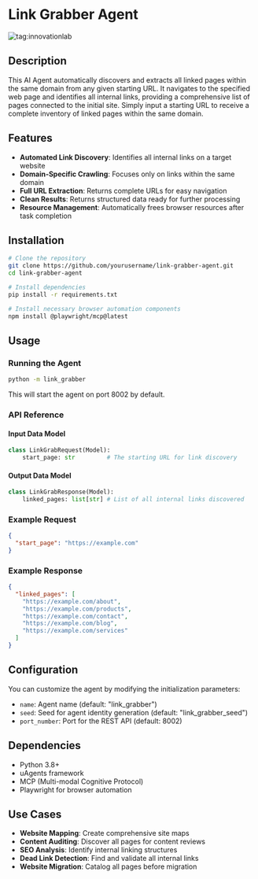 # Link Grabber Agent

![tag:innovationlab](https://img.shields.io/badge/innovationlab-3D8BD3)

## Description

This AI Agent automatically discovers and extracts all linked pages within the same domain from any given starting URL. It navigates to the specified web page and identifies all internal links, providing a comprehensive list of pages connected to the initial site. Simply input a starting URL to receive a complete inventory of linked pages within the same domain.

## Features

- **Automated Link Discovery**: Identifies all internal links on a target website
- **Domain-Specific Crawling**: Focuses only on links within the same domain
- **Full URL Extraction**: Returns complete URLs for easy navigation
- **Clean Results**: Returns structured data ready for further processing
- **Resource Management**: Automatically frees browser resources after task completion

## Installation

```bash
# Clone the repository
git clone https://github.com/yourusername/link-grabber-agent.git
cd link-grabber-agent

# Install dependencies
pip install -r requirements.txt

# Install necessary browser automation components
npm install @playwright/mcp@latest
```

## Usage

### Running the Agent

```bash
python -m link_grabber
```

This will start the agent on port 8002 by default.

### API Reference

#### Input Data Model

```python
class LinkGrabRequest(Model):
    start_page: str         # The starting URL for link discovery
```

#### Output Data Model

```python
class LinkGrabResponse(Model):
    linked_pages: list[str] # List of all internal links discovered
```

### Example Request

```json
{
  "start_page": "https://example.com"
}
```

### Example Response

```json
{
  "linked_pages": [
    "https://example.com/about",
    "https://example.com/products",
    "https://example.com/contact",
    "https://example.com/blog",
    "https://example.com/services"
  ]
}
```

## Configuration

You can customize the agent by modifying the initialization parameters:

- `name`: Agent name (default: "link_grabber")
- `seed`: Seed for agent identity generation (default: "link_grabber_seed")
- `port_number`: Port for the REST API (default: 8002)

## Dependencies

- Python 3.8+
- uAgents framework
- MCP (Multi-modal Cognitive Protocol)
- Playwright for browser automation

## Use Cases

- **Website Mapping**: Create comprehensive site maps
- **Content Auditing**: Discover all pages for content reviews
- **SEO Analysis**: Identify internal linking structures
- **Dead Link Detection**: Find and validate all internal links
- **Website Migration**: Catalog all pages before migration
